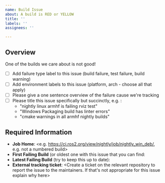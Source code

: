 ```yaml
---
name: Build Issue
about: A build is RED or YELLOW
title: ''
labels: ''
assignees: ''

---
```


## Overview

One of the builds we care about is not good!

* [ ] Add failure type label to this issue (build failure, test failure, build warning)
* [ ] Add environment labels to this issue (platform, arch - choose all that apply)
* [ ] Please give a one sentence overview of the failure cause we're tracking
* [ ] Please title this issue specifically but succinctly, e.g. :
    * "nightly linux armhf is failing rviz test"
    * "Windows Packaging build has linter errors"
    * "cmake warnings in all armhf nightly builds"

## Required Information

* **Job Home**: <e.g. https://ci.ros2.org/view/nightly/job/nightly_win_deb/, e.g. not a numbered build>
* **First Failing Build** (or oldest one with this issue that you can find: 
* **Latest Failing Build** (try to keep this up to date): 
* **External tracking ticket**: <Create a ticket on the relevant repository to report the issue to the maintainers. If that's not appropriate for this issue explain why here>
